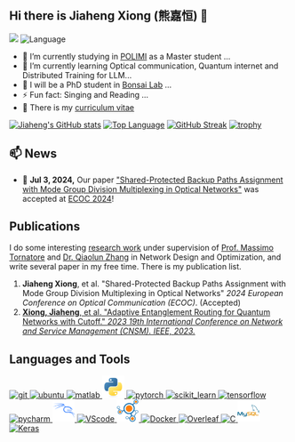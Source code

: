 ## Hi there is Jiaheng Xiong (熊嘉恒) 👋
![](https://komarev.com/ghpvc/?username=jiahengxiong&color=red) ![Language](https://img.shields.io/badge/language-python-blue)
<!--
**jiahengxiong/jiahengxiong** is a ✨ _special_ ✨ repository because its `README.md` (this file) appears on your GitHub profile.

Here are some ideas to get you started:

- 🔭 I’m currently working on ...
- 🌱 I’m currently learning ...
- 👯 I’m looking to collaborate on ...
- 🤔 I’m looking for help with ...
- 💬 Ask me about ...
- 📫 How to reach me: ...
- 😄 Pronouns: ...
- ⚡ Fun fact: ...
![ChatGPT](https://img.shields.io/badge/chatGPT-74aa9c?style=for-the-badge&logo=openai&logoColor=one_dark)
-->
- 🔭 I’m currently studying in [POLIMI](https://www.polimi.it/) as a Master student ...
- 🌱 I’m currently learning Optical communication, Quantum internet and Distributed Training for LLM...
- 👯 I will be a PhD student in [Bonsai Lab](https://www.bonsai.deib.polimi.it/) ...
- ⚡ Fun fact: Singing and Reading ...
- 📄 There is my [curriculum vitae](https://github.com/jiahengxiong/jiahengxiong/blob/main/CV_Jiaheng%20Xiong.pdf)

[![Jiaheng's GitHub stats](https://github-readme-stats.vercel.app/api/?username=jiahengxiong&count_private=true&theme=one_dark_pro&bg_color=00000000&hide_border=true&show_icons=true&layout=compact&hide=issues,prs)](https://github.com/anuraghazra/github-readme-stats)
[![Top Language](https://github-readme-stats.vercel.app/api/top-langs/?username=jiahengxiong&count_private=true&theme=one_dark_pro&bg_color=00000000&hide_border=true&show_icons=true&layout=compact&hide=javascript,css)](https://github.com/anuraghazra/github-readme-stats)
[![GitHub Streak](https://streak-stats.demolab.com?user=jiahengxiong&background=00000000&hide_border=true&theme=onedark&hide_border=true&card_width=438&card_height=220)](https://git.io/streak-stats)
[![trophy](https://github-profile-trophy.vercel.app/?username=jiahengxiong&no-bg=true&theme=onedark&no-frame=true&hide_border=true&row=2&column=3&rank=SSS,SS,S,AAA,AA,A,B,C)](https://github.com/ryo-ma/github-profile-trophy)

## :mailbox: News 
* :newspaper: **Jul 3, 2024,** Our paper ["Shared-Protected Backup Paths Assignment with Mode Group Division Multiplexing in Optical Networks"](https://arxiv.org/pdf/2407.02404) was accepted at [ECOC 2024](https://www.ecoc2024.org/)!

## Publications
I do some interesting [research work](https://scholar.google.com/citations?hl=zh-CN&user=33E79Q0AAAAJ) under supervision of [Prof. Massimo Tornatore](https://tornatore.faculty.polimi.it/) and [Dr. Qiaolun Zhang](https://qiaolunzhang.github.io/) in Network Design and Optimization, and write several paper in my free time. There is my publication list.

1. **Jiaheng Xiong**, et al. "Shared-Protected Backup Paths Assignment with Mode Group Division Multiplexing in Optical Networks" _2024 European Conference on Optical Communication (ECOC)_. (Accepted)
2. [**Xiong, Jiaheng**, et al. "Adaptive Entanglement Routing for Quantum Networks with Cutoff." _2023 19th International Conference on Network and Service Management (CNSM). IEEE, 2023._](https://ieeexplore.ieee.org/abstract/document/10327909)



## Languages and Tools
<p align="left"> 
  <a href="https://git-scm.com/" target="_blank" rel="noreferrer"> <img src="https://www.vectorlogo.zone/logos/git-scm/git-scm-icon.svg" alt="git" width="40" height="40"/> </a> 
  <a href="https://ubuntu.com/" target="_blank" rel="noreferrer"> <img src="https://github.com/gilbarbara/logos/blob/main/logos/ubuntu.svg" alt="ubuntu" width="40" height="40"/> </a> 
  <a href="https://www.mathworks.com/" target="_blank" rel="noreferrer"> <img src="https://upload.wikimedia.org/wikipedia/commons/2/21/Matlab_Logo.png" alt="matlab" width="40" height="40"/> </a> 
  <a href="https://www.python.org" target="_blank" rel="noreferrer"> <img src="https://raw.githubusercontent.com/devicons/devicon/master/icons/python/python-original.svg" alt="python" width="40" height="40"/> </a> 
  <a href="https://pytorch.org/" target="_blank" rel="noreferrer"> <img src="https://www.vectorlogo.zone/logos/pytorch/pytorch-icon.svg" alt="pytorch" width="40" height="40"/> </a> 
  <a href="https://scikit-learn.org/" target="_blank" rel="noreferrer"> <img src="https://upload.wikimedia.org/wikipedia/commons/0/05/Scikit_learn_logo_small.svg" alt="scikit_learn" width="40" height="40"/> </a> 
  <a href="https://www.tensorflow.org" target="_blank" rel="noreferrer"> <img src="https://www.vectorlogo.zone/logos/tensorflow/tensorflow-icon.svg" alt="tensorflow" width="40" height="40"/> </a> 
  <a href="https://www.jetbrains.com/pycharm/" target="_blank" rel="noreferrer"> <img src="https://vectorwiki.com/images/t5NLV__pycharm.svg" alt="pycharm" width="40" height="40"/> </a> 
  <a href="https://www.kali.org/" target="_blank" rel="noreferrer"> <img src="https://github.com/canaleal/devicon/blob/new-icon-kali-linux/icons/kalilinux/kalilinux-original-wordmark.svg" alt="kali" width="40" height="40"/> </a> 
  <a href="https://code.visualstudio.com/" target="_blank" rel="noreferrer"> <img src="https://upload.wikimedia.org/wikipedia/commons/9/9a/Visual_Studio_Code_1.35_icon.svg" alt="VScode" width="40" height="40"/> </a> 
  <a href="https://networkx.org/" target="_blank" rel="noreferrer"> <img src="https://github.com/devicons/devicon/blob/master/icons/networkx/networkx-original.svg" alt="Networkx" width="40" height="40"/> </a> 
  <a href="https://www.docker.com/" target="_blank" rel="noreferrer"> <img src="https://cdn.svgporn.com/logos/docker-icon.svg" alt="Docker" width="40" height="40"/> </a> 
  <a href="https://www.overleaf.com/" target="_blank" rel="noreferrer"> <img src="https://upload.wikimedia.org/wikipedia/commons/thumb/2/2a/Overleaf_Logo.svg/900px-Overleaf_Logo.svg.png?20230114191046" alt="Overleaf" width="40" height="40"/> </a> 
  <a href="https://www.iso.org/standard/74528.html" target="_blank" rel="noreferrer"> <img src="https://upload.wikimedia.org/wikipedia/commons/thumb/1/18/C_Programming_Language.svg/570px-C_Programming_Language.svg.png?20201031132917" alt="C" width="40" height="40"/> </a> 
  <a href="https://www.mysql.com/" target="_blank" rel="noreferrer"> <img src="https://raw.githubusercontent.com/devicons/devicon/master/icons/mysql/mysql-original-wordmark.svg" alt="mysql" width="40" height="40"/> </a>
  <a href="https://keras.io/" target="_blank" rel="noreferrer"> <img src="https://cdn.jsdelivr.net/gh/devicons/devicon@latest/icons/keras/keras-original-wordmark.svg" alt="Keras" width="40" height="40"/> </a>
</p>
